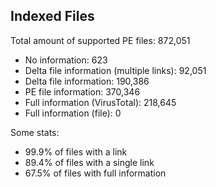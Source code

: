 ## Indexed Files

<!--FileStats-->
Total amount of supported PE files: 872,051

* No information: 623
* Delta file information (multiple links): 92,051
* Delta file information: 190,386
* PE file information: 370,346
* Full information (VirusTotal): 218,645
* Full information (file): 0

Some stats:

* 99.9% of files with a link
* 89.4% of files with a single link
* 67.5% of files with full information
<!--/FileStats-->
